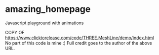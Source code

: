# amazing_homepage
Javascript playground with animations

COPY OF https://www.clicktorelease.com/code/THREE.MeshLine/demo/index.html
No part of this code is mine :)
Full credit goes to the author of the above URL.
